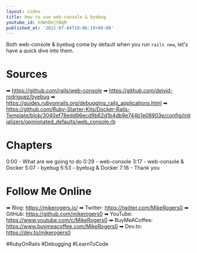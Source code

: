 ```yaml
---
layout: video
title: How to use web-console & byebug
youtube_id: XdWnDHjtNqM
published_at: '2021-07-04T18:06:19+00:00'
---
```

Both web-console & byebug come by default when you run `rails new`, let's have a quick dive into them.

# Sources

➡ https://github.com/rails/web-console
➡ https://github.com/deivid-rodriguez/byebug
➡ https://guides.rubyonrails.org/debugging_rails_applications.html
➡ https://github.com/Ruby-Starter-Kits/Docker-Rails-Template/blob/3040ef78edd96ecd9b62d1b4db9e744b1e08903e/config/initializers/opinionated_defaults/web_console.rb


# Chapters

0:00 -  What are we going to do
0:29 -  web-console
3:17 -  web-console & Docker
5:07 -  byebug
5:53 -  byebug & Docker
7:16 -  Thank you

# Follow Me Online

➡ Blog: https://mikerogers.io/
➡ Twitter: https://twitter.com/MikeRogers0
➡ GitHub: https://github.com/mikerogers0
➡ YouTube: https://www.youtube.com/c/MikeRogers0
➡ BuyMeACoffee: https://www.buymeacoffee.com/MikeRogers0
➡ Dev.to: https://dev.to/mikerogers0

#RubyOnRails #Debugging #LearnToCode